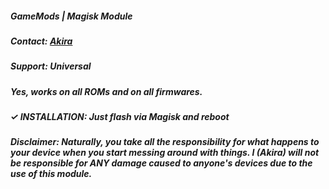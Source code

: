 ##### GameMods | Magisk Module

##### Contact: [Akira](https://t.me/AkiraRelease)

##### Support: Universal

##### Yes, works on all ROMs and on all firmwares.

##### ✓ INSTALLATION: Just flash via Magisk and reboot

##### Disclaimer: Naturally, you take all the responsibility for what happens to your device when you start messing around with things. I (Akira) will not be responsible for ANY damage caused to anyone's devices due to the use of this module.
